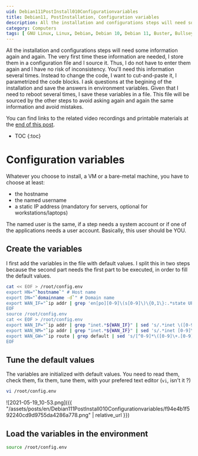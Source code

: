 ```yaml
---
uid: Debian111PostInstall010Configurationvariables
title: Debian11, PostInstallation, Configuration variables
description: All the installation and configurations steps will need some information again and again. The very first time these information are needed, I store them in a configuration file and I source it. Thus, I do not have to enter them again and I have no risk of inconsistency. 
category: Computers
tags: [ GNU Linux, Linux, Debian, Debian 10, Debian 11, Buster, Bullseye, Server, Installation, Configuration variables, Variables ]
---
```


All the installation and configurations steps will need some information again and again. The very first time these information are needed, I store them in a configuration file and I source it. Thus, I do not have to enter them again and I have no risk of inconsistency. You'll need this information several times. Instead to change the code, I want to cut-and-paste it, I parametrized the code blocks. I ask questions at the begining of the installation and save the answers in environment variables. Given that I need to reboot several times, I save these variables in a file. This file will be sourced by the other steps to avoid asking again and again the same information and avoid mistakes.

You can find links to the related video recordings and printable materials at the [end of this post](#materials-and-links).

* TOC
{:toc}

# Configuration variables

Whatever you choose to install, a VM or a bare-metal machine, you have to choose at least:
- the hostname
- the named username
- a static IP address (mandatory for servers, optional for workstations/laptops)

The named user is the same, if a step needs a system account or if one of the applications needs a user account. Basically, this user should be YOU.

## Create the variables

I first add the variables in the file with default values. I split this in two steps because the second part needs the first part to be executed, in order to fill the default values.
```bash
cat << EOF > /root/config.env
export HN="`hostname`" # Host name
export DN="`domainname -d`" # Domain name
export WAN_IF="`ip addr | grep 'en[po][0-9]\(s[0-9]\)\{0,1\}:.*state UP' | cut -d: -f2 | sed 's/ //' | head -n 1`" # External public network interface
EOF
source /root/config.env
cat << EOF > /root/config.env
export WAN_IP="`ip addr | grep "inet.*${WAN_IF}" | sed 's/.*inet \([0-9]\+.[0-9]\+.[0-9]\+.[0-9]\+\)\/[0-9]\+.*/\1/' | head -n 1`" # External public IP address
export WAN_NM="`ip addr | grep "inet.*${WAN_IF}" | sed 's/.*inet [0-9]\+.[0-9]\+.[0-9]\+.[0-9]\+\/\([0-9]\+\).*/\1/' | head -n 1`" # External public netmask
export WAN_GW="`ip route | grep default | sed 's/[^0-9]*\([0-9]\+.[0-9]\+.[0-9]\+.[0-9]\+\).*/\1/'`" # External public gateway/router
EOF
```

## Tune the default values

The variables are initialized with default values. You need to read them, check them, fix them, tune them, with your prefered text editor (`vi`, isn't it ?)
```bash
vi /root/config.env
```

![2021-05-19_10-53.png]({{ "/assets/posts/en/Debian111PostInstall010Configurationvariables/f94e4b1f592240cd9d9755da4286a778.png" | relative_url }})


## Load the variables in the environment

```bash
source /root/config.env
```


